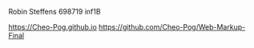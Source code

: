 Robin Steffens
698719
inf1B

https://Cheo-Pog.github.io
https://github.com/Cheo-Pog/Web-Markup-Final
